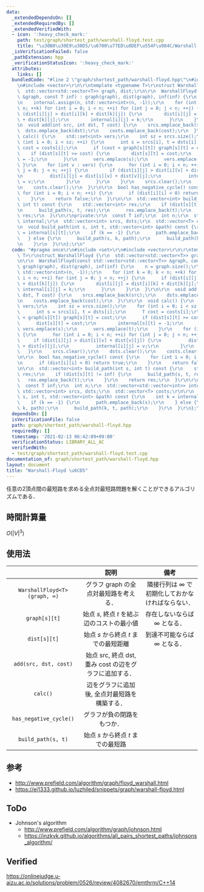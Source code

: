 ```yaml
---
data:
  _extendedDependsOn: []
  _extendedRequiredBy: []
  _extendedVerifiedWith:
  - icon: ':heavy_check_mark:'
    path: test/graph/shortest_path/warshall-floyd.test.cpp
    title: "\u30B0\u30E9\u30D5/\u6700\u77ED\u8DEF\u554F\u984C/Warshall-Floyd \u6CD5"
  _isVerificationFailed: false
  _pathExtension: hpp
  _verificationStatusIcon: ':heavy_check_mark:'
  attributes:
    links: []
  bundledCode: "#line 2 \"graph/shortest_path/warshall-floyd.hpp\"\n#include <set>\r\
    \n#include <vector>\r\n\r\ntemplate <typename T>\r\nstruct WarshallFloyd {\r\n\
    \  std::vector<std::vector<T>> graph, dist;\r\n\r\n  WarshallFloyd(const std::vector<std::vector<T>>\
    \ &graph, const T inf) : graph(graph), dist(graph), inf(inf) {\r\n    n = graph.size();\r\
    \n    internal.assign(n, std::vector<int>(n, -1));\r\n    for (int k = 0; k <\
    \ n; ++k) for (int i = 0; i < n; ++i) for (int j = 0; j < n; ++j) {\r\n      if\
    \ (dist[i][j] > dist[i][k] + dist[k][j]) {\r\n        dist[i][j] = dist[i][k]\
    \ + dist[k][j];\r\n        internal[i][j] = k;\r\n      }\r\n    }\r\n  }\r\n\r\
    \n  void add(int src, int dst, T cost) {\r\n    srcs.emplace_back(src);\r\n  \
    \  dsts.emplace_back(dst);\r\n    costs.emplace_back(cost);\r\n  }\r\n\r\n  void\
    \ calc() {\r\n    std::set<int> vers;\r\n    int sz = srcs.size();\r\n    for\
    \ (int i = 0; i < sz; ++i) {\r\n      int s = srcs[i], t = dsts[i];\r\n      T\
    \ cost = costs[i];\r\n      if (cost < graph[s][t]) graph[s][t] = cost;\r\n  \
    \    if (dist[s][t] >= cost) {\r\n        dist[s][t] = cost;\r\n        internal[s][t]\
    \ = -1;\r\n      }\r\n      vers.emplace(s);\r\n      vers.emplace(t);\r\n   \
    \ }\r\n    for (int v : vers) {\r\n      for (int i = 0; i < n; ++i) for (int\
    \ j = 0; j < n; ++j) {\r\n        if (dist[i][j] > dist[i][v] + dist[v][j]) {\r\
    \n          dist[i][j] = dist[i][v] + dist[v][j];\r\n          internal[i][j]\
    \ = v;\r\n        }\r\n      }\r\n    }\r\n    srcs.clear();\r\n    dsts.clear();\r\
    \n    costs.clear();\r\n  }\r\n\r\n  bool has_negative_cycle() const {\r\n   \
    \ for (int i = 0; i < n; ++i) {\r\n      if (dist[i][i] < 0) return true;\r\n\
    \    }\r\n    return false;\r\n  }\r\n\r\n  std::vector<int> build_path(int s,\
    \ int t) const {\r\n    std::vector<int> res;\r\n    if (dist[s][t] != inf) {\r\
    \n      build_path(s, t, res);\r\n      res.emplace_back(t);\r\n    }\r\n    return\
    \ res;\r\n  }\r\n\r\nprivate:\r\n  const T inf;\r\n  int n;\r\n  std::vector<std::vector<int>>\
    \ internal;\r\n  std::vector<int> srcs, dsts;\r\n  std::vector<T> costs;\r\n\r\
    \n  void build_path(int s, int t, std::vector<int> &path) const {\r\n    int k\
    \ = internal[s][t];\r\n    if (k == -1) {\r\n      path.emplace_back(s);\r\n \
    \   } else {\r\n      build_path(s, k, path);\r\n      build_path(k, t, path);\r\
    \n    }\r\n  }\r\n};\r\n"
  code: "#pragma once\r\n#include <set>\r\n#include <vector>\r\n\r\ntemplate <typename\
    \ T>\r\nstruct WarshallFloyd {\r\n  std::vector<std::vector<T>> graph, dist;\r\
    \n\r\n  WarshallFloyd(const std::vector<std::vector<T>> &graph, const T inf) :\
    \ graph(graph), dist(graph), inf(inf) {\r\n    n = graph.size();\r\n    internal.assign(n,\
    \ std::vector<int>(n, -1));\r\n    for (int k = 0; k < n; ++k) for (int i = 0;\
    \ i < n; ++i) for (int j = 0; j < n; ++j) {\r\n      if (dist[i][j] > dist[i][k]\
    \ + dist[k][j]) {\r\n        dist[i][j] = dist[i][k] + dist[k][j];\r\n       \
    \ internal[i][j] = k;\r\n      }\r\n    }\r\n  }\r\n\r\n  void add(int src, int\
    \ dst, T cost) {\r\n    srcs.emplace_back(src);\r\n    dsts.emplace_back(dst);\r\
    \n    costs.emplace_back(cost);\r\n  }\r\n\r\n  void calc() {\r\n    std::set<int>\
    \ vers;\r\n    int sz = srcs.size();\r\n    for (int i = 0; i < sz; ++i) {\r\n\
    \      int s = srcs[i], t = dsts[i];\r\n      T cost = costs[i];\r\n      if (cost\
    \ < graph[s][t]) graph[s][t] = cost;\r\n      if (dist[s][t] >= cost) {\r\n  \
    \      dist[s][t] = cost;\r\n        internal[s][t] = -1;\r\n      }\r\n     \
    \ vers.emplace(s);\r\n      vers.emplace(t);\r\n    }\r\n    for (int v : vers)\
    \ {\r\n      for (int i = 0; i < n; ++i) for (int j = 0; j < n; ++j) {\r\n   \
    \     if (dist[i][j] > dist[i][v] + dist[v][j]) {\r\n          dist[i][j] = dist[i][v]\
    \ + dist[v][j];\r\n          internal[i][j] = v;\r\n        }\r\n      }\r\n \
    \   }\r\n    srcs.clear();\r\n    dsts.clear();\r\n    costs.clear();\r\n  }\r\
    \n\r\n  bool has_negative_cycle() const {\r\n    for (int i = 0; i < n; ++i) {\r\
    \n      if (dist[i][i] < 0) return true;\r\n    }\r\n    return false;\r\n  }\r\
    \n\r\n  std::vector<int> build_path(int s, int t) const {\r\n    std::vector<int>\
    \ res;\r\n    if (dist[s][t] != inf) {\r\n      build_path(s, t, res);\r\n   \
    \   res.emplace_back(t);\r\n    }\r\n    return res;\r\n  }\r\n\r\nprivate:\r\n\
    \  const T inf;\r\n  int n;\r\n  std::vector<std::vector<int>> internal;\r\n \
    \ std::vector<int> srcs, dsts;\r\n  std::vector<T> costs;\r\n\r\n  void build_path(int\
    \ s, int t, std::vector<int> &path) const {\r\n    int k = internal[s][t];\r\n\
    \    if (k == -1) {\r\n      path.emplace_back(s);\r\n    } else {\r\n      build_path(s,\
    \ k, path);\r\n      build_path(k, t, path);\r\n    }\r\n  }\r\n};\r\n"
  dependsOn: []
  isVerificationFile: false
  path: graph/shortest_path/warshall-floyd.hpp
  requiredBy: []
  timestamp: '2021-02-13 06:42:09+09:00'
  verificationStatus: LIBRARY_ALL_AC
  verifiedWith:
  - test/graph/shortest_path/warshall-floyd.test.cpp
documentation_of: graph/shortest_path/warshall-floyd.hpp
layout: document
title: "Warshall-Floyd \u6CD5"
---
```


任意の2頂点間の最短路を求める全点対最短路問題を解くことができるアルゴリズムである．


## 時間計算量

$O({\lvert V \rvert}^3)$


## 使用法

||説明|備考|
|:--:|:--:|:--:|
|`WarshallFloyd<T>(graph, ∞)`|グラフ $\mathrm{graph}$ の全点対最短路を考える．|隣接行列は $\infty$ で初期化しておかなければならない．|
|`graph[s][t]`|始点 $s$, 終点 $t$ を結ぶ辺のコストの最小値|存在しないならば $\infty$ となる．|
|`dist[s][t]`|始点 $s$ から終点 $t$ までの最短距離|到達不可能ならば $\infty$ となる．|
|`add(src, dst, cost)`|始点 $\mathrm{src}$, 終点 $\mathrm{dst}$, 重み $\mathrm{cost}$ の辺をグラフに追加する．|
|`calc()`|辺をグラフに追加後, 全点対最短路を構築する．||
|`has_negative_cycle()`|グラフが負の閉路をもつか．||
|`build_path(s, t)`|始点 $s$ から終点 $t$ までの最短路||


## 参考

- http://www.prefield.com/algorithm/graph/floyd_warshall.html
- https://ei1333.github.io/luzhiled/snippets/graph/warshall-floyd.html


## ToDo

- Johnson's algorithm
  - http://www.prefield.com/algorithm/graph/johnson.html
  - https://inzkyk.github.io/algorithms/all_pairs_shortest_paths/johnsons_algorithm/


## Verified

https://onlinejudge.u-aizu.ac.jp/solutions/problem/0526/review/4082670/emthrm/C++14
